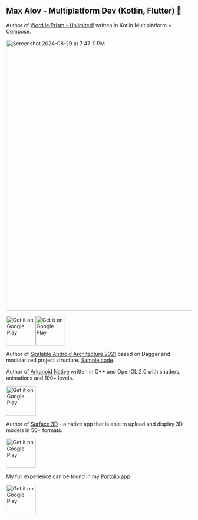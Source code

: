 ## Max Alov - Multiplatform Dev (Kotlin, Flutter) 👋

Author of [Word le Prism - Unlimited!](https://getprism.net/) written in Kotlin Multiplatform + Compose.

<img width="735" alt="Screenshot 2024-08-29 at 7 47 11 PM" src="https://github.com/user-attachments/assets/dfe8c437-a99e-4fac-b686-0d70d4f03ed3">

<a style="margin-bottom: 0;" href='https://play.google.com/store/apps/details?id=com.getprism.prism.android.release&hl=en'><img alt='Get it on Google Play' src='https://play.google.com/intl/en_us/badges/images/generic/en_badge_web_generic.png' height="80px"/></a><a style="margin-bottom: 0;" href='https://appgallery.huawei.com/app/C108349353'><img alt='Get it on Google Play' src='https://www.bodyfast.app/wp-content/uploads/2022/02/huawei-app-gallery-badge.png' height="80px"/></a>

Author of [Scalable Android Architecture 2021](https://alovmax.medium.com/scalable-android-architecture-2021-92208e95c0ad) based on Dagger and modularized project structure. [Sample code](https://github.com/orcchg/SampleAndroidArchAtScale).

Author of [Arkanoid Native](https://play.google.com/store/apps/details?id=com.orcchg.dev.maxa.arkanoid_native&hl=en) written in C++ and OpenGL 2.0 with shaders, animations and 100+ levels.

<a style="margin-bottom: 0;" href='https://play.google.com/store/apps/details?id=com.orcchg.dev.maxa.arkanoid_native&hl=en'><img alt='Get it on Google Play' src='https://play.google.com/intl/en_us/badges/images/generic/en_badge_web_generic.png' height="80px"/></a>

Author of [Surface 3D](https://play.google.com/store/apps/details?id=com.orcchg.surface3d&hl=en) - a native app that is able to upload and display 3D models in 50+ formats.

<a style="margin-bottom: 0;" href='https://play.google.com/store/apps/details?id=com.orcchg.surface3d&hl=en'><img alt='Get it on Google Play' src='https://play.google.com/intl/en_us/badges/images/generic/en_badge_web_generic.png' height="80px"/></a>

My full experience can be found in my [Portolio app](https://play.google.com/store/apps/details?id=com.orcchg.portfolio.app&hl=en)

<a style="margin-bottom: 0;" href='https://play.google.com/store/apps/details?id=com.orcchg.portfolio.app&hl=en'><img alt='Get it on Google Play' src='https://play.google.com/intl/en_us/badges/images/generic/en_badge_web_generic.png' height="80px"/></a>

<!--
**orcchg/orcchg** is a ✨ _special_ ✨ repository because its `README.md` (this file) appears on your GitHub profile.

Here are some ideas to get you started:

- 🔭 I’m currently working on ...
- 🌱 I’m currently learning ...
- 👯 I’m looking to collaborate on ...
- 🤔 I’m looking for help with ...
- 💬 Ask me about ...
- 📫 How to reach me: ...
- 😄 Pronouns: ...
- ⚡ Fun fact: ...
-->
